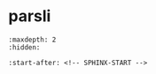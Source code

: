 # parsli

```{toctree}
:maxdepth: 2
:hidden:

```

```{include} ../README.md
:start-after: <!-- SPHINX-START -->
```
